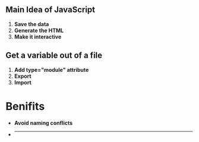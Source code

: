 ## Main Idea of JavaScript

1. **Save the data**
2. **Generate the HTML**
3. **Make it interactive**

## Get a variable out of a file
1. **Add type="module" attribute**
2. **Export**
3. **Import**

# Benifits
- **Avoid naming conflicts**
- ****

